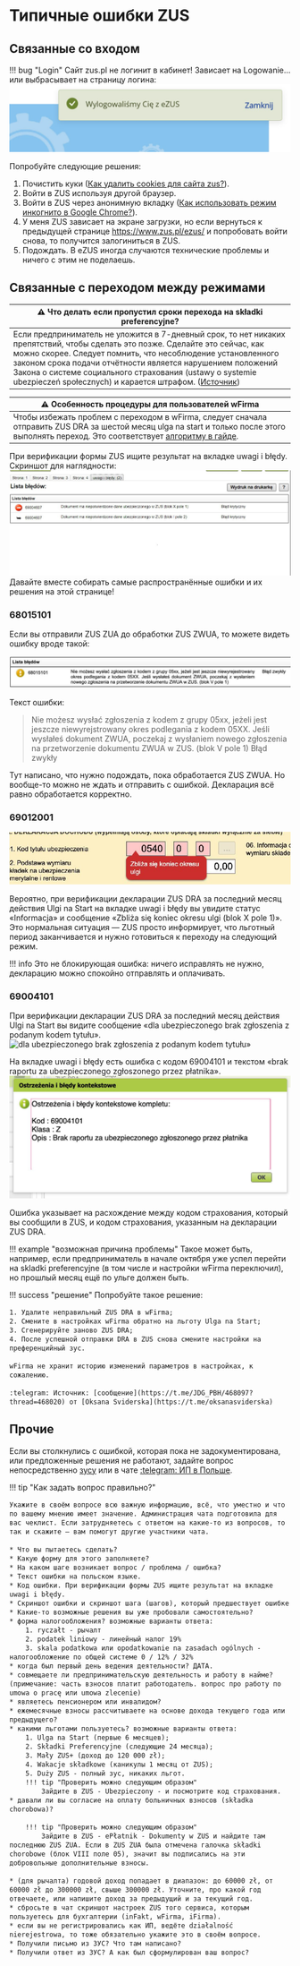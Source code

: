 # Типичные ошибки ZUS

## Связанные со входом

!!! bug "Login"
    Сайт zus.pl не логинит в кабинет! Зависает на Logowanie... или выбрасывает на страницу логина:
    ![auto-logout][6]

Попробуйте следующие решения:

1. Почистить куки ([Как удалить cookies для сайта zus?](https://t.me/JDG_PBH/520344)).
2. Войти в ZUS используя другой браузер.
3. Войти в ZUS через анонимную вкладку ([Как использовать режим инкогнито в Google Chrome?](https://support.google.com/chrome/answer/95464?hl=ru)).
4. У меня ZUS зависает на экране загрузки, но если вернуться к предыдущей странице https://www.zus.pl/ezus/ и попробовать войти снова, то получится залогиниться в ZUS.
5. Подождать. В eZUS иногда случаются технические проблемы и ничего с этим не поделаешь.

## Связанные с переходом между режимами

| ⚠️ **Что делать если пропустил сроки перехода на składki preferencyjne?**                                                                                   |
|--------------------------------------------------------------------------------------------------------------|
| Если предприниматель не уложится в 7-дневный срок, то нет никаких препятствий, чтобы сделать это позже. Сделайте это сейчас, как можно скорее. Следует помнить, что несоблюдение установленного законом срока подачи отчётности является нарушением положений Закона о системе социального страхования (ustawy o systemie ubezpieczeń społecznych) и карается штрафом. ([Источник](https://oficynafk.pl/skladki/preferencyjne-skladki-zus-po-uldze-na-start-obnizone-skladki-zus-krok-po-kroku-19514.html)) |

| ⚠️ **Особенность процедуры для пользователей wFirma**                                                                                   |
|--------------------------------------------------------------------------------------------------------------|
| Чтобы избежать проблем с переходом в wFirma, следует сначала отправить ZUS DRA за шестой месяц ulga na start и только после этого выполнять переход. Это соответствует [алгоритму в гайде][5]. |

При верификации формы ZUS ищите результат на вкладке uwagi i błędy. Скриншот для наглядности: 
![uwagi i blędy][9]
Давайте вместе собирать самые распространённые ошибки и их решения на этой странице!

### 68015101

Если вы отправили ZUS ZUA до обработки ZUS ZWUA, то можете видеть ошибку вроде такой:

![68015101][1]

Текст ошибки:
> Nie możesz wysłać zgłoszenia z kodem z grupy 05xx, jeżeli jest jeszcze niewyrejstrowany okres podlegania z kodem 05XX. Jeśli wysłałeś dokument ZWUA, poczekaj z wysłaniem nowego zgłoszenia na przetworzenie dokumentu ZWUA w ZUS. (blok V pole 1) Błąd zwykły

Тут написано, что нужно подождать, пока обработается ZUS ZWUA. Но вообще-то можно не ждать и отправить с ошибкой. Декларация всё равно обработается корректно.

### 69012001

![69012001][2]

Вероятно, при верификации декларации ZUS DRA за последний месяц действия Ulgi na Start на вкладке uwagi i błędy вы увидите статус «Informacja» и сообщение «Zbliża się koniec okresu ulgi (blok X pole 1)». Это нормальная ситуация — ZUS просто информирует, что льготный период заканчивается и нужно готовиться к переходу на следующий режим.

!!! info
    Это не блокирующая ошибка: ничего исправлять не нужно, декларацию можно спокойно отправлять и оплачивать.

### 69004101

При верификации декларации ZUS DRA за последний месяц действия Ulgi na Start вы видите сообщение «dla ubezpieczonego brak zgłoszenia z podanym kodem tytułu».
![dla ubezpieczonego brak zgłoszenia z podanym kodem tytułu»][4]

На вкладке uwagi i błędy есть ошибка с кодом 69004101 и текстом «brak raportu za ubezpieczonego zgłoszonego przez płatnika».
![69004101][3]

Ошибка указывает на расхождение между кодом страхования, который вы сообщили в ZUS, и кодом страхования, указанным на декларации ZUS DRA.

!!! example "возможная причина проблемы"
    Такое может быть, например, если предприниматель в начале октября уже успел перейти на skladki preferencyjne (в том числе и настройки wFirma переключил), но прошлый месяц ещё по ульге должен быть.

!!! success "решение"
    Попробуйте такое решение:

    1. Удалите неправильный ZUS DRA в wFirma;
    2. Смените в настройках wFirma обратно на льготу Ulga na Start;
    3. Сгенерируйте заново ZUS DRA;
    4. После успешной отправки DRA в ZUS снова смените настройки на преференцийный зус.

    wFirma не хранит историю изменений параметров в настройках, к сожалению.

    :telegram: Источник: [сообщение](https://t.me/JDG_PBH/468097?thread=468020) от [Oksana Sviderska](https://t.me/oksanasviderska)


## Прочие

Если вы столкнулись с ошибкой, которая пока не задокументирована, или предложенные решения не работают, задайте вопрос непосредственно [зусу][7] или в чате [:telegram: ИП в Польше][8].

!!! tip "Как задать вопрос правильно?"

    Укажите в своём вопросе всю важную информацию, всё, что уместно и что по вашему мнению имеет значение. Администрация чата подготовила для вас чеклист. Если затрудняетесь с ответом на какие-то из вопросов, то так и скажите — вам помогут другие участники чата.

    * Что вы пытаетесь сделать?
    * Какую форму для этого заполняете?
    * На каком шаге возникает вопрос / проблема / ошибка? 
    * Текст ошибки на польском языке.
    * Код ошибки. При верификации формы ZUS ищите результат на вкладке uwagi i błędy.
    * Скриншот ошибки и скриншот шага (шагов), который предшествует ошибке
    * Какие-то возможные решения вы уже пробовали самостоятельно?
    * форма налогообложения? возможные варианты ответа: 
        1. ryczałt - рычалт
        2. podatek liniowy - линейный налог 19%
        3. skala podatkowa или opodatkowanie na zasadach ogólnych - налогообложение по общей системе 0 / 12% / 32%
    * когда был первый день ведения деятельности? ДАТА.
    * совмещаете ли предпринимательскую деятельность и работу в найме? (примечание: часть взносов платит работодатель. вопрос про работу по umowa o pracę или umowa zlecenie)
    * являетесь пенсионером или инвалидом?
    * ежемесячные взносы рассчитываете на основе дохода текущего года или предыдущего?
    * какими льготами пользуетесь? возможные варианты ответа:
        1. Ulga na Start (первые 6 месяцев);
        2. Składki Preferencyjne (следующие 24 месяца);
        3. Mały ZUS+ (доход до 120 000 zł);
        4. Wakacje składkowe (каникулы 1 месяц от ZUS);
        5. Duży ZUS - полный зус, никаких льгот.
        !!! tip "Проверить можно следующим образом"
            Зайдите в ZUS - Ubezpieczony - и посмотрите код страхования.
    * давали ли вы согласие на оплату больничных взносов (składka chorobowa)?

        !!! tip "Проверить можно следующим образом"
            Зайдите в ZUS - ePłatnik - Dokumenty w ZUS и найдите там последнюю ZUS ZUA. Если в ZUS ZUA была отмечена галочка składki chorobowe (блок VIII поле 05), значит вы подписались на эти добровольные дополнительные взносы.

    * (для рычалта) годовой доход попадает в диапазон: до 60000 zł, от 60000 zł до 300000 zł, свыше 300000 zł. Уточните, про какой год отвечаете, или напишите доход за предыдущий и за текущий год.
    * сбросьте в чат скриншот настроек ZUS того сервиса, которым пользуетесь для бухгалтерии (inFakt, wFirma, iFirma).
    * если вы не регистрировались как ИП, ведёте działalność nierejestrowa, то тоже обязательно укажите это в своём вопросе.
    * Получили письмо из ЗУС? Что там написано? 
    * Получили ответ из ЗУС? А как был сформулирован ваш вопрос?


[1]: images/zus_errors/zus_error_68015101.jpg
[2]: images/zus_errors/zus_error_69012001.jpg
[3]: images/zus_errors/zus_error_69004101.jpg
[4]: images/zus_errors/zus_error_brak_zgłoszenia_z_podanym_kodem.jpg
[5]: zus_obniżone_skladki.md#wFirma
[6]: images/zus_errors/zus_logout.jpg
[7]: zus_contact.md
[8]: https://t.me/JDG_PBH/529911
[9]: images/zus_errors/uwagi_i_bledy.jpg
